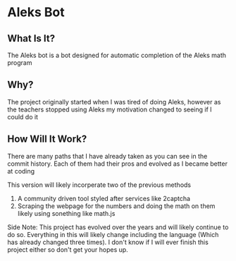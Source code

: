 # Aleks Bot
## What Is It?
The Aleks bot is a bot designed for automatic completion of the Aleks math program
## Why?
The project originally started when I was tired of doing Aleks, however as the teachers stopped using Aleks my motivation changed to seeing if I could do it

## How Will It Work?
There are many paths that I have already taken as you can see in the commit history.
Each of them had their pros and evolved as I became better at coding

This version will likely incorperate two of the previous methods

1. A community driven tool styled after services like 2captcha
2. Scraping the webpage for the numbers and doing the math on them likely using sonething like math.js

Side Note: This project has evolved over the years and will likely continue to do so. Everything in this will likely change including the language (Which has already changed three times). I don't know if I will ever finish this project either so don't get your hopes up.
